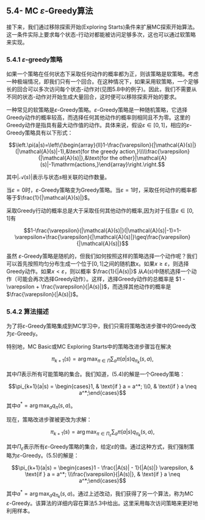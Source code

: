 ## 5.4- MC $\varepsilon$-Greedy算法

接下来，我们通过移除探索开始(Exploring Starts)条件来扩展MC探索开始算法。这一条件实际上要求每个状态-行动对都能被访问足够多次，这也可以通过软策略来实现。

### 5.4.1 $\varepsilon$-greedy策略

如果一个策略在任何状态下采取任何动作的概率都为正，则该策略是软策略。考虑一种极端情况，即我们只有一个回合。在这种情况下，如果采用软策略，一个足够长的回合可以多次访问每个状态-动作对(见图$5.8$中的例子)。因此，我们不需要从不同的状态-动作对开始生成大量回合，这时便可以移除探索开始的要求。

一种常见的软策略是$\varepsilon$-Greedy策略。$\varepsilon$-Greedy策略是一种随机策略，它选择Greedy动作的概率较高，而选择任何其他动作的概率则相同且不为零。这里的Greedy动作是指具有最大动作值的动作。具体来说，假设$\varepsilon\in[0,1]$，相应的$\varepsilon$-Greedy策略具有以下形式：

$$\left.\pi(a|s)=\left\{\begin{array}{ll}1-\frac{\varepsilon}{|\mathcal{A}(s)|}(|\mathcal{A}(s)|-1),&\text{for the greedy action,}\\\\\frac{\varepsilon}{|\mathcal{A}(s)|},&\text{for the other}|\mathcal{A}(s)|-1\mathrm{actions,}\end{array}\right.\right.$$

其中$|\mathcal{A}(s)|$表示与状态$s$相关联的动作数量。

当$\varepsilon=0$时，$\varepsilon$-Greedy策略变为Greedy策略。当$\varepsilon = 1$时，采取任何动作的概率都等于$\frac{1}{|\mathcal{A}(s)|}$。

采取Greedy行动的概率总是大于采取任何其他动作的概率,因为对于任意$\varepsilon\in[0,1]$有

$$1-\frac{\varepsilon}{|\mathcal{A}(s)|}(|\mathcal{A}(s)|-1)=1-\varepsilon+\frac{\varepsilon}{|\mathcal{A}(s)|}\geq\frac{\varepsilon}{|\mathcal{A}(s)|}$$

虽然 $\varepsilon$-Greedy策略是随机的，但我们如何按照这样的策略选择一个动作呢？我们可以首先按照均匀分布生成一个位于$[0,1]$之间的随机数$x$。如果$x \geq \varepsilon$，则选择Greedy动作。如果$x < \varepsilon$，则以概率 $\frac{1}{|A(s)|}$ 从$A(s)$中随机选择一个动作（可能会再次选择Greedy动作）。这样，选择Greedy动作的总概率是 $1 - \varepsilon + \frac{\varepsilon}{|A(s)|}$，而选择其他动作的概率是 $\frac{\varepsilon}{|A(s)|}$。

### 5.4.2 算法描述

为了将$\varepsilon$-Greedy策略集成到MC学习中，我们只需将策略改进步骤中的Greedy改为$\varepsilon$-Greedy。

特别地，MC Basic或MC Exploring Starts中的策略改进步骤旨在解决

$$\pi_{k+1}(s) = \arg \max_{\pi \in \Pi} \sum_{a} \pi(a|s) q_{\pi_k}(s, a),$$

其中$\Pi$表示所有可能策略的集合。我们知道，$(5.4)$的解是一个Greedy策略：

$$\pi_{k+1}(a|s) = \begin{cases}1, & \text{if } a = a^*; \\0, & \text{if } a \neq a^*;\end{cases}$$

其中$a^* = \arg \max_a q_\pi(s, a)$。

现在，策略改进步骤被更改为求解：

$$\pi_{k+1}(s) = \arg \max_{\pi \in \Pi_\varepsilon} \sum_{a} \pi(a|s) q_{\pi_k}(s, a),$$

其中$\Pi_\varepsilon$表示所有$\varepsilon$-Greedy策略的集合，给定$\varepsilon$的值。通过这种方式，我们强制策略为$\varepsilon$-Greedy。$(5.5)$的解是：

$$\pi_{k+1}(a|s) = \begin{cases}1 - \frac{|A(s)| - 1}{|A(s)|} \varepsilon, & \text{if } a = a^*; \\\frac{\varepsilon}{|A(s)|}, & \text{if } a \neq a^*;\end{cases}$$

其中$a^* = \arg \max_a q_{\pi_k}(s, a)$。通过上述改动，我们获得了另一个算法，称为MC $\varepsilon$-Greedy。该算法的详细内容在算法5.3中给出。这里采用每次访问策略来更好地利用样本。

